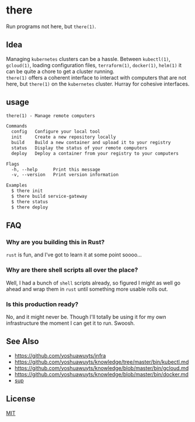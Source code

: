 # there
Run programs not here, but `there(1)`.

## Idea
Managing `kubernetes` clusters can be a hassle. Between `kubectl(1)`,
`gcloud(1)`, loading configuration files, `terraform(1)`, `docker(1)`,
`helm(1)` it can be quite a chore to get a cluster running.
\
`there(1)` offers a coherent interface to interact with computers that are not
here, but `there(1)` on the `kubernetes` cluster. Hurray for cohesive
interfaces.

## usage
```txt
there(1) - Manage remote computers

Commands
  config   Configure your local tool
  init     Create a new repository locally
  build    Build a new container and upload it to your registry
  status   Display the status of your remote computers
  deploy   Deploy a container from your registry to your computers

Flags
  -h, --help      Print this message
  -v, --version   Print version information

Examples
  $ there init
  $ there build service-gateway
  $ there status
  $ there deploy
```

## FAQ
### Why are you building this in Rust?
`rust` is fun, and I've got to learn it at some point soooo...

### Why are there shell scripts all over the place?
Well, I had a bunch of `shell` scripts already, so figured I might as well go
ahead and wrap them in `rust` until something more usable rolls out.

### Is this production ready?
No, and it might never be. Though I'll totally be using it for my own
infrastructure the moment I can get it to run. Swoosh.

## See Also
- https://github.com/yoshuawuyts/infra
- https://github.com/yoshuawuyts/knowledge/tree/master/bin/kubectl.md
- https://github.com/yoshuawuyts/knowledge/blob/master/bin/gcloud.md
- https://github.com/yoshuawuyts/knowledge/blob/master/bin/docker.md
- [sup](https://github.com/pressly/sup)

## License
[MIT](https://tldrlegal.com/license/mit-license)
